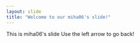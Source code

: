 ```yaml
---
layout: slide
title: "Welcome to our miha06's slide!"
---
```

This is miha06's slide
Use the left arrow to go back!
